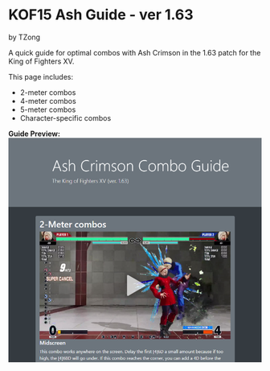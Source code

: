 # KOF15 Ash Guide - ver 1.63

by TZong

A quick guide for optimal combos with Ash Crimson in the 1.63 patch for the King of Fighters XV.

This page includes:
* 2-meter combos
* 4-meter combos
* 5-meter combos
* Character-specific combos

**Guide Preview:**
![A preview of the top of the guide website](./assets/images/preview.png)

